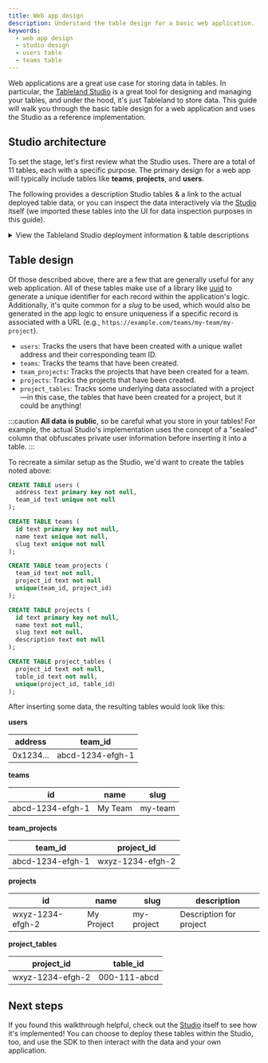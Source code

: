 ```yaml
---
title: Web app design
description: Understand the table design for a basic web application.
keywords:
  - web app design
  - studio design
  - users table
  - teams table
---
```


Web applications are a great use case for storing data in tables. In particular, the [Tableland Studio](/studio/) is a great tool for designing and managing your tables, and under the hood, it's just Tableland to store data. This guide will walk you through the basic table design for a web application and uses the Studio as a reference implementation.

## Studio architecture

To set the stage, let's first review what the Studio uses. There are a total of 11 tables, each with a specific purpose. The primary design for a web app will typically include tables like **teams**, **projects**, and **users**.

The following provides a description Studio tables & a link to the actual deployed table data, or you can inspect the data interactively via the [Studio](https://studio.tableland.xyz/tabledan/studio/deployments) itself (we imported these tables into the UI for data inspection purposes in this guide).

<details>
<summary>View the Tableland Studio deployment information & table descriptions</summary>

<!-- prettier-ignore -->
| Table name | Schema | Description | Link |
| --- | --- | --- | --- |
| users | address text primary key not null,{<br/>}team_id text unique not null,{<br/>}sealed text not null | Tracks the users that have been created. | [users_42170_17](https://tableland.network/api/v1/tables/42170/17) |
| teams | id text primary key not null,{<br/>}name text unique not null,{<br/>}slug text unique not null,{<br/>}personal integer not null | Tracks the teams that have been created. | [teams_42170_16](https://tableland.network/api/v1/tables/42170/16) |
| team_projects | team_id text not null,{<br/>}project_id text not null,{<br/>}is_owner integer not null{<br/>}{<br/>}With table constraint: unique(team_id, project_id) | Tracks the projects that have been created for a team. | [team_projects_42170_15](https://tableland.network/api/v1/tables/42170/15) |
| projects | id text primary key not null,{<br/>}name text not null,{<br/>}slug text not null,{<br/>}description text not null | Tracks the projects that have been created. | [projects_42170_11](https://tableland.network/api/v1/tables/42170/11) |
| project_tables | project_id text not null,{<br/>}table_id text not null with constraint{<br/>}{<br/>}With table constraint: unique(project_id, table_id) | Tracks the tables that have been created for a project. | [project_tables_42170_10](https://tableland.network/api/v1/tables/42170/10) |
| tables | id text primary key not null,{<br/>}slug text not null,{<br/>}name text not null,{<br/>}description text not null,{<br/>}schema text not null | Tracks the table blueprints that have been staged. | [tables_42170_12](https://tableland.network/api/v1/tables/42170/12) |
| deployments | table_id text not null,{<br/>}environment_id text not null,{<br/>}table_name text not null,{<br/>}chain_id integer not null,{<br/>}token_id text not null,{<br/>}block_number integer,{<br/>}txn_hash text,{<br/>}created_at text not null{<br/>}{<br/>}With table constraint: primary key(environment_id, table_id) | Tracks the deployments that have been run where tables are live on a chain. | [deployments_42170_8](https://tableland.network/api/v1/tables/42170/8) |
| environments | id text primary key not null,{<br/>}project_id text not null,{<br/>}name text not null,{<br/>}slug text not null{<br/>}{<br/>}With table constraint: unique(project_id, slug) | Tracks the environments that have been created. | [environments_42170_9](https://tableland.network/api/v1/tables/42170/9) |
| team_invites | id text primary key not null,{<br/>}team_id text not null,{<br/>}sealed text not null,{<br/>}inviter_team_id text not null,{<br/>}created_at text not null,{<br/>}claimed_by_team_id text not null,{<br/>}claimed_at text | Tracks the invites that have been sent to join a team. | [team_invites_42170_13](https://tableland.network/api/v1/tables/42170/13) |
| team_memberships | member_team_id text not null,{<br/>}team_id text not null,{<br/>}is_owner integer not null,{<br/>}joined_at text not null{<br/>}{<br/>}With table constraint: unique(member_team_id, team_id) | Tracks the users that have joined a team. | [team_memberships_42170_14](https://tableland.network/api/v1/tables/42170/14) |
| migrations | id integer primary key,{<br/>}file text not null unique,{<br/>}hash not null | Tracks the migrations that have been run via Drizzle table migrations. | [migrations_42170_7](https://tableland.network/api/v1/tables/42170/7) |

</details>

## Table design

Of those described above, there are a few that are generally useful for any web application. All of these tables make use of a library like [uuid](https://www.npmjs.com/package/uuid) to generate a unique identifier for each record within the application's logic. Additionally, it's quite common for a _slug_ to be used, which would also be generated in the app logic to ensure uniqueness if a specific record is associated with a URL (e.g., `https://example.com/teams/my-team/my-project`).

- `users`: Tracks the users that have been created with a unique wallet address and their corresponding team ID.
- `teams`: Tracks the teams that have been created.
- `team_projects`: Tracks the projects that have been created for a team.
- `projects`: Tracks the projects that have been created.
- `project_tables`: Tracks some underlying data associated with a project—in this case, the tables that have been created for a project, but it could be anything!

:::caution
**All data is public**, so be careful what you store in your tables! For example, the actual Studio's implementation uses the concept of a "sealed" column that obfuscates private user information before inserting it into a table.
:::

To recreate a similar setup as the Studio, we'd want to create the tables noted above:

```sql
CREATE TABLE users (
  address text primary key not null,
  team_id text unique not null
);

CREATE TABLE teams (
  id text primary key not null,
  name text unique not null,
  slug text unique not null
);

CREATE TABLE team_projects (
  team_id text not null,
  project_id text not null
  unique(team_id, project_id)
);

CREATE TABLE projects (
  id text primary key not null,
  name text not null,
  slug text not null,
  description text not null
);

CREATE TABLE project_tables (
  project_id text not null,
  table_id text not null,
  unique(project_id, table_id)
);
```

After inserting some data, the resulting tables would look like this:

**users**

| address   | team_id          |
| --------- | ---------------- |
| 0x1234... | abcd-1234-efgh-1 |

**teams**

| id               | name    | slug    |
| ---------------- | ------- | ------- |
| abcd-1234-efgh-1 | My Team | my-team |

**team_projects**

| team_id          | project_id       |
| ---------------- | ---------------- |
| abcd-1234-efgh-1 | wxyz-1234-efgh-2 |

**projects**

| id               | name       | slug       | description             |
| ---------------- | ---------- | ---------- | ----------------------- |
| wxyz-1234-efgh-2 | My Project | my-project | Description for project |

**project_tables**

| project_id       | table_id     |
| ---------------- | ------------ |
| wxyz-1234-efgh-2 | 000-111-abcd |

## Next steps

If you found this walkthrough helpful, check out the [Studio](https://studio.tableland.xyz) itself to see how it's implemented! You can choose to deploy these tables within the Studio, too, and use the SDK to then interact with the data and your own application.
